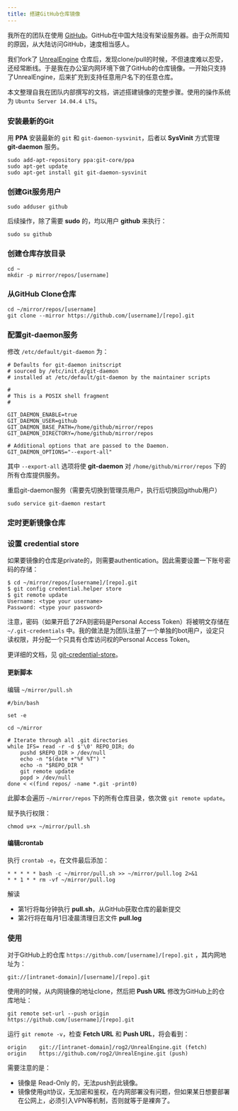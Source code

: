 ```yaml
---
title: 搭建GitHub仓库镜像
---
```


我所在的团队在使用 [GitHub][1]。GitHub在中国大陆没有架设服务器。由于众所周知的原因，从大陆访问GitHub，速度相当感人。

我们fork了 [UnrealEngine][2] 仓库后，发现clone/pull的时候，不但速度难以忍受，还经常断线。于是我在办公室内网环境下做了GitHub的仓库镜像。一开始只支持了UnrealEngine，后来扩充到支持任意用户名下的任意仓库。

本文整理自我在团队内部撰写的文档，讲述搭建镜像的完整步骤。使用的操作系统为 `Ubuntu Server 14.04.4 LTS`。

### 安装最新的Git

用 **PPA** 安装最新的 `git` 和 `git-daemon-sysvinit`，后者以 **SysVinit** 方式管理 **git-daemon** 服务。

    sudo add-apt-repository ppa:git-core/ppa
    sudo apt-get update
    sudo apt-get install git git-daemon-sysvinit

### 创建Git服务用户

    sudo adduser github

后续操作，除了需要 **sudo** 的，均以用户 **github** 来执行：

    sudo su github

### 创建仓库存放目录

    cd ~
    mkdir -p mirror/repos/[username]

### 从GitHub Clone仓库

    cd ~/mirror/repos/[username]
    git clone --mirror https://github.com/[username]/[repo].git

### 配置git-daemon服务

修改 `/etc/default/git-daemon` 为：

```shell
# Defaults for git-daemon initscript
# sourced by /etc/init.d/git-daemon
# installed at /etc/default/git-daemon by the maintainer scripts

#
# This is a POSIX shell fragment
#

GIT_DAEMON_ENABLE=true
GIT_DAEMON_USER=github
GIT_DAEMON_BASE_PATH=/home/github/mirror/repos
GIT_DAEMON_DIRECTORY=/home/github/mirror/repos

# Additional options that are passed to the Daemon.
GIT_DAEMON_OPTIONS="--export-all"
```
其中 `--export-all` 选项将使 **git-daemon** 对 `/home/github/mirror/repos` 下的所有仓库提供服务。

重启git-daemon服务（需要先切换到管理员用户，执行后切换回github用户）

    sudo service git-daemon restart

### 定时更新镜像仓库

### 设置 credential store

如果要镜像的仓库是private的，则需要authentication。因此需要设置一下账号密码的存储：

    $ cd ~/mirror/repos/[username]/[repo].git
    $ git config credential.helper store
    $ git remote update
    Username: <type your username>
    Password: <type your password>

注意，密码（如果开启了2FA则密码是Personal Access Token）将被明文存储在 `~/.git-credentials` 中。我的做法是为团队注册了一个单独的bot用户，设定只读权限，并分配一个只具有仓库访问权的Personal Access Token。

更详细的文档，见 [git-credential-store](https://git-scm.com/docs/git-credential-store)。

#### 更新脚本

编辑 `~/mirror/pull.sh`

```shell
#/bin/bash

set -e

cd ~/mirror

# Iterate through all .git directories
while IFS= read -r -d $'\0' REPO_DIR; do
    pushd $REPO_DIR > /dev/null
    echo -n "$(date +"%F %T") "
    echo -n "$REPO_DIR "
    git remote update
    popd > /dev/null
done < <(find repos/ -name *.git -print0)
```

此脚本会遍历 `~/mirror/repos` 下的所有仓库目录，依次做 `git remote update`。

赋予执行权限：

    chmod u+x ~/mirror/pull.sh

#### 编辑crontab

执行 `crontab -e`，在文件最后添加：

    * * * * * bash -c ~/mirror/pull.sh >> ~/mirror/pull.log 2>&1
    * * 1 * * rm -vf ~/mirror/pull.log

解读

- 第1行将每分钟执行 **pull.sh**，从GitHub获取仓库的最新提交
- 第2行将在每月1日凌晨清理日志文件 **pull.log**

### 使用

对于GitHub上的仓库 `https://github.com/[username]/[repo].git` ，其内网地址为：

    git://[intranet-domain]/[username]/[repo].git

使用的时候，从内网镜像的地址clone，然后把 **Push URL** 修改为GitHub上的仓库地址：

    git remote set-url --push origin https://github.com/[username]/[repo].git

运行 `git remote -v`，检查 **Fetch URL** 和 **Push URL**，将会看到：

    origin    git://[intranet-domain]/rog2/UnrealEngine.git (fetch)
    origin    https://github.com/rog2/UnrealEngine.git (push)

需要注意的是：

- 镜像是 Read-Only 的，无法push到此镜像。
- 镜像使用git协议，无加密和鉴权，在内网部署没有问题，但如果某日想要部署在公网上，必须引入VPN等机制，否则就等于是裸奔了。

[1]: https://github.com
[2]: https://www.unrealengine.com/ue4-on-github
